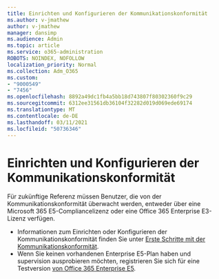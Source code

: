 ```yaml
---
title: Einrichten und Konfigurieren der Kommunikationskonformität
ms.author: v-jmathew
author: v-jmathew
manager: dansimp
ms.audience: Admin
ms.topic: article
ms.service: o365-administration
ROBOTS: NOINDEX, NOFOLLOW
localization_priority: Normal
ms.collection: Adm_O365
ms.custom:
- "9000549"
- "7456"
ms.openlocfilehash: 8892a49dc1fb4a5bb18d743807f80302360f9c29
ms.sourcegitcommit: 6312ee31561db36104f32282d019d069ede69174
ms.translationtype: MT
ms.contentlocale: de-DE
ms.lasthandoff: 03/11/2021
ms.locfileid: "50736346"
---
```

# <a name="set-up-and-configure-communication-compliance"></a>Einrichten und Konfigurieren der Kommunikationskonformität

Für zukünftige Referenz müssen Benutzer, die von der Kommunikationskonformität überwacht werden, entweder über eine Microsoft 365 E5-Compliancelizenz oder eine Office 365 Enterprise E3-Lizenz verfügen.

* Informationen zum Einrichten oder Konfigurieren der Kommunikationskonformität finden Sie unter [Erste Schritte mit der Kommunikationskonformität](https://go.microsoft.com/fwlink/?linkid=2111549).
* Wenn Sie keinen vorhandenen Enterprise E5-Plan haben und supervision ausprobieren möchten, registrieren Sie sich für eine Testversion [von Office 365 Enterprise E5](https://go.microsoft.com/fwlink/p/?LinkID=698279).
